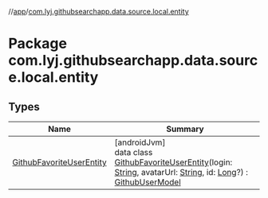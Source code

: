 //[app](../../index.md)/[com.lyj.githubsearchapp.data.source.local.entity](index.md)

# Package com.lyj.githubsearchapp.data.source.local.entity

## Types

| Name | Summary |
|---|---|
| [GithubFavoriteUserEntity](-github-favorite-user-entity/index.md) | [androidJvm]<br>data class [GithubFavoriteUserEntity](-github-favorite-user-entity/index.md)(login: [String](https://kotlinlang.org/api/latest/jvm/stdlib/kotlin/-string/index.html), avatarUrl: [String](https://kotlinlang.org/api/latest/jvm/stdlib/kotlin/-string/index.html), id: [Long](https://kotlinlang.org/api/latest/jvm/stdlib/kotlin/-long/index.html)?) : [GithubUserModel](../com.lyj.githubsearchapp.domain.model/-github-user-model/index.md) |

